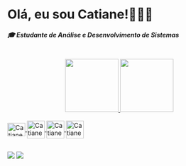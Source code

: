 # Olá, eu sou Catiane!🧍🏽‍♀
 


##### 🎓 Estudante de Análise e Desenvolvimento de Sistemas

<br>
<div align="center">
<a href="https://github.com/CatianeNascimento">
<img height="120em" src="https://github-readme-stats.vercel.app/api?username=CatianeNascimento&show_icons=true&theme=onedark&include_all_commits=true&count_private=true"/>
<img height="120em" src="https://github-readme-stats.vercel.app/api/top-langs/?username=CatianeNascimento&layout=compact&langs_count=7&theme=onedark"/>

</div>

<div style="display: inline_block"><br
 <img align="center" alt="Catiane-Js" height="30" width="40" src="https://cdn.jsdelivr.net/gh/devicons/devicon/icons/javascript/javascript-plain.svg" />
 <img align="center" alt="Catiane-Js" height="30" width="40" src="https://cdn.jsdelivr.net/gh/devicons/devicon/icons/javascript/javascript-plain.svg" />
<img align="center" alt="Catiane-Java" height="40" width="40" src="https://cdn.jsdelivr.net/gh/devicons/devicon/icons/java/java-original.svg" />        
<img align="center" alt="Catiane-Git" height="40" width="40"  src="https://cdn.jsdelivr.net/gh/devicons/devicon/icons/git/git-original.svg" />
<img align="center" alt="Catiane-GitHub" height="40" width="40" src="https://cdn.jsdelivr.net/gh/devicons/devicon/icons/github/github-original.svg" />

</div>
  
##

<div>
 <a href = "mailto:csnascimento07@gmail.com"><img src="https://img.shields.io/badge/Gmail-D14836?style=for-the-badge&logo=gmail&logoColor=white"></a>
<a href="https://www.linkedin.com/in/catnasc/"><img src="https://img.shields.io/badge/LinkedIn-0077B5?style=for-the-badge&logo=linkedin&logoColor=white"></a>
                  
            
                    

